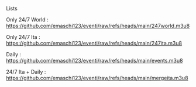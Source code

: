 Lists

Only 24/7 World :
https://github.com/emaschi123/eventi/raw/refs/heads/main/247world.m3u8

Only 24/7 Ita :
https://github.com/emaschi123/eventi/raw/refs/heads/main/247ita.m3u8

Daily :
https://github.com/emaschi123/eventi/raw/refs/heads/main/events.m3u8

24/7 Ita + Daily :
https://github.com/emaschi123/eventi/raw/refs/heads/main/mergeita.m3u8

